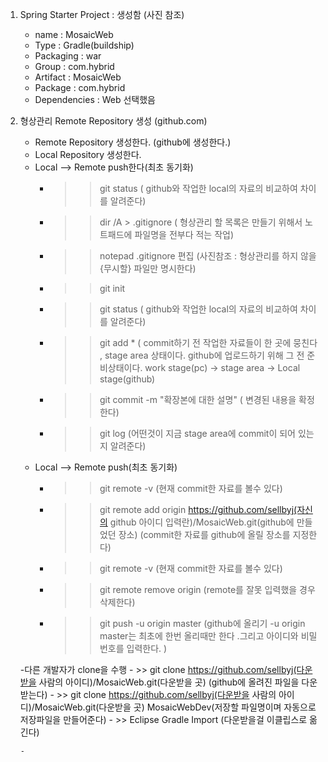 1. Spring Starter Project  : 생성함 (사진 참조)
	- name : MosaicWeb
 	- Type : Gradle(buildship)
 	- Packaging : war
 	- Group : com.hybrid
 	- Artifact : MosaicWeb
 	- Package : com.hybrid
 	-  Dependencies : Web 선택했음
 
 
 2. 형상관리 Remote Repository 생성 (github.com)
 	- Remote Repository 생성한다. (github에 생성한다.)
 	- Local Repository 생성한다. 
 	- Local --> Remote push한다(최초 동기화)
 		- >> git status ( github와  작업한 local의 자료의 비교하여 차이를 알려준다) 
 		- >> dir /A > .gitignore ( 형상관리 할 목록은 만들기 위해서 노트패드에 파일명을 전부다 적는 작업)
 		- >> notepad .gitignore 편집 (사진참조 : 형상관리를 하지 않을 {무시할} 파일만 명시한다)
 		- >> git init
 		- >> git status ( github와  작업한 local의 자료의 비교하여 차이를 알려준다) 
 		- >> git add * ( commit하기 전  작업한 자료들이 한 곳에 뭉친다  , stage area 상태이다. github에 업로드하기 위해 그 전 준비상태이다. 
 							work stage(pc) -> stage area -> Local stage(github)
 		- >> git commit -m "확장본에 대한 설명" ( 변경된 내용을 확정한다)
 		- >> git log (어떤것이 지금 stage area에 commit이 되어 있는지 알려준다)
 	- Local --> Remote push(최초 동기화)
 		- >> git remote -v (현재 commit한 자료를 볼수 있다)
 		- >> git remote add origin https://github.com/sellbyj(자신의 github 아이디 입력란)/MosaicWeb.git(github에 만들었던 장소) 
 										(commit한 자료를 github에 올릴 장소를 지정한다)
 		- >> git remote -v (현재 commit한 자료를 볼수 있다)
 		- >> git remote remove origin (remote를 잘못 입력했을 경우 삭제한다) 
 		- >> git push -u origin master (github에 올리기 -u origin master는 최초에 한번 올리때만 한다 .그리고 아이디와 비밀번호를 입력한다. ) 
 		
 	-다른 개발자가 clone을 수행
 		- >> git clone	https://github.com/sellbyj(다운받을 사람의 아이디)/MosaicWeb.git(다운받을 곳) (github에 올려진 파일을 다운받는다)
 		- >> git clone	https://github.com/sellbyj(다운받을 사람의 아이디)/MosaicWeb.git(다운받을 곳) MosaicWebDev(저장할 파일명이며 자동으로 저장파일을 만들어준다)
 		- >> Eclipse Gradle Import (다운받을걸 이클립스로 옮긴다)
 		
 		- 
 		
 		
 		